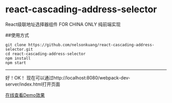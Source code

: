 # react-cascading-address-selector
React级联地址选择器组件 FOR CHINA ONLY 纯前端实现

##使用方式
```
git clone https://github.com/nelsonkuang/react-cascading-address-selector.git
cd react-cascading-address-selector
npm install
npm start
```

-----------------------
好！OK！
现在可以通过http://localhost:8080/webpack-dev-server/index.html打开页面


[在线查看Demo效果](http://runjs.cn/detail/wyreqgtd)
